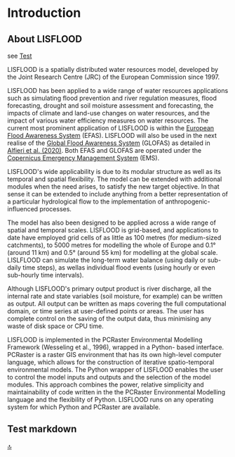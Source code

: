 # Introduction

## About LISFLOOD

see [Test](../1_1_introduction_LISFLOOD/index.md#test-markdown)

LISFLOOD is a spatially distributed water resources model, developed by the Joint Research Centre (JRC) of the European Commission since 1997. 

LISFLOOD has been applied to a wide range of water resources applications such as simulating flood prevention and river regulation measures, 
flood forecasting, drought and soil moisture assessment and forecasting, the impacts of climate and land-use changes on water resources, 
and the impact of various water efficiency measures on water resources.
The current most prominent application of LISFLOOD is within the [European Flood Awareness System](https://www.efas.eu/) (EFAS).
LISFLOOD will also be used in the next realise of the [Global Flood Awareness System](https://www.globalfloods.eu/general-information/about-glofas/) (GLOFAS) as detailed in [Alfieri et al. (2020)](https://www.sciencedirect.com/science/article/pii/S2589915519300331). Both EFAS and GLOFAS are operated under the [Copernicus Emergency Management System](http://emergency.copernicus.eu/) (EMS).

LISFLOOD's wide applicability is due to its modular structure as well as its temporal and spatial flexibility. 
The model can be extended with additional modules when the need arises, to satisfy the new target objective. 
In that sense it can be extended to include anything from a better representation of a particular hydrological flow to the implementation of anthropogenic-influenced processes. 

The model has also been designed to be applied across a wide range of spatial and temporal scales. LISFLOOD is grid-based, 
and applications to date have employed grid cells of as little as 100 metres (for medium-sized catchments), 
to 5000 metres for modelling the whole of Europe and 0.1° (around 11 km) and 0.5° (around 55 km) for modelling at the global scale. 
LISLFLOOD can simulate the long-term water balance (using daily or sub-daily time steps), as wellas individual flood events (using hourly or even sub-hourly time intervals). 

Although LISFLOOD's primary output product is river discharge, all the internal rate and state variables (soil moisture, for example) can be written as output. 
All output can be written as maps covering the full computational domain, or time series at user-defined points or areas. 
The user has complete control on the saving of the output data, thus minimising any waste of disk space or CPU time.

LISFLOOD is implemented in the PCRaster Environmental Modelling Framework (Wesseling et al., 1996), wrapped in a Python- based interface. 
PCRaster is a raster GIS environment that has its own high-level computer language, which allows for the construction of iterative spatio-temporal environmental models. 
The Python wrapper of LISFLOOD enables the user to control the model inputs and outputs and the selection of the model modules. 
This approach combines the power, relative simplicity and maintainability of code written in the the PCRaster Environmental Modelling language and the flexibility of Python. 
LISFLOOD runs on any operating system for which Python and PCRaster are available.

## Test markdown

[🔝](#top)
